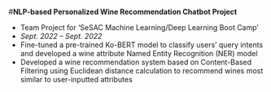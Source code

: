 #**NLP-based Personalized Wine Recommendation Chatbot Project**
- Team Project for ‘SeSAC Machine Learning/Deep Learning Boot Camp’
- *Sept. 2022 – Sept. 2022*
- Fine-tuned a pre-trained Ko-BERT model to classify users’ query intents and developed a wine
attribute Named Entity Recognition (NER) model
- Developed a wine recommendation system based on Content-Based Filtering using Euclidean
distance calculation to recommend wines most similar to user-inputted attributes
